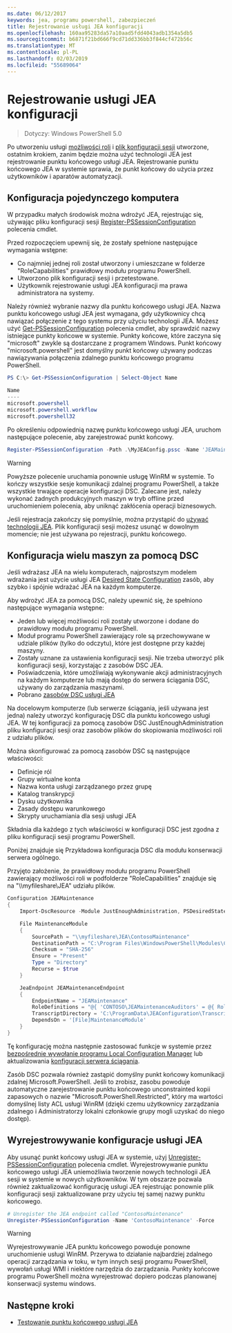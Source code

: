 ```yaml
---
ms.date: 06/12/2017
keywords: jea, programu powershell, zabezpieczeń
title: Rejestrowanie usługi JEA konfiguracji
ms.openlocfilehash: 160aa95283da57a10aad5fdd4043adb1354a5db5
ms.sourcegitcommit: b6871f21bd666f9cd71dd336bb3f844cf472b56c
ms.translationtype: MT
ms.contentlocale: pl-PL
ms.lasthandoff: 02/03/2019
ms.locfileid: "55689064"
---
```

# <a name="registering-jea-configurations"></a>Rejestrowanie usługi JEA konfiguracji

> Dotyczy: Windows PowerShell 5.0

Po utworzeniu usługi [możliwości roli](role-capabilities.md) i [plik konfiguracji sesji](session-configurations.md) utworzone, ostatnim krokiem, zanim będzie można użyć technologii JEA jest rejestrowanie punktu końcowego usługi JEA.
Rejestrowanie punktu końcowego JEA w systemie sprawia, że punkt końcowy do użycia przez użytkowników i aparatów automatyzacji.

## <a name="single-machine-configuration"></a>Konfiguracja pojedynczego komputera

W przypadku małych środowisk można wdrożyć JEA, rejestrując się, używając pliku konfiguracji sesji [Register-PSSessionConfiguration](https://msdn.microsoft.com/powershell/reference/5.1/microsoft.powershell.core/register-pssessionconfiguration) polecenia cmdlet.

Przed rozpoczęciem upewnij się, że zostały spełnione następujące wymagania wstępne:
- Co najmniej jednej roli został utworzony i umieszczane w folderze "RoleCapabilities" prawidłowy modułu programu PowerShell.
- Utworzono plik konfiguracji sesji i przetestowane.
- Użytkownik rejestrowanie usługi JEA konfiguracji ma prawa administratora na systemy.

Należy również wybranie nazwy dla punktu końcowego usługi JEA.
Nazwa punktu końcowego usługi JEA jest wymagana, gdy użytkownicy chcą nawiązać połączenie z tego systemu przy użyciu technologii JEA.
Możesz użyć [Get-PSSessionConfiguration](https://msdn.microsoft.com/powershell/reference/5.1/microsoft.powershell.core/get-pssessionconfiguration) polecenia cmdlet, aby sprawdzić nazwy istniejące punkty końcowe w systemie.
Punkty końcowe, które zaczyna się "microsoft" zwykle są dostarczane z programem Windows.
Punkt końcowy "microsoft.powershell" jest domyślny punkt końcowy używany podczas nawiązywania połączenia zdalnego punktu końcowego programu PowerShell.

```powershell
PS C:\> Get-PSSessionConfiguration | Select-Object Name

Name
----
microsoft.powershell
microsoft.powershell.workflow
microsoft.powershell32
```

Po określeniu odpowiednią nazwę punktu końcowego usługi JEA, uruchom następujące polecenie, aby zarejestrować punkt końcowy.

```powershell
Register-PSSessionConfiguration -Path .\MyJEAConfig.pssc -Name 'JEAMaintenance' -Force
```

> [!WARNING]
> Powyższe polecenie uruchamia ponownie usługę WinRM w systemie.
> To kończy wszystkie sesje komunikacji zdalnej programu PowerShell, a także wszystkie trwające operacje konfiguracji DSC.
> Zalecane jest, należy wykonać żadnych produkcyjnych maszyn w tryb offline przed uruchomieniem polecenia, aby uniknąć zakłócenia operacji biznesowych.

Jeśli rejestracja zakończy się pomyślnie, można przystąpić do [używać technologii JEA](using-jea.md).
Plik konfiguracji sesji możesz usunąć w dowolnym momencie; nie jest używana po rejestracji, punktu końcowego.

## <a name="multi-machine-configuration-with-dsc"></a>Konfiguracja wielu maszyn za pomocą DSC

Jeśli wdrażasz JEA na wielu komputerach, najprostszym modelem wdrażania jest użycie usługi JEA [Desired State Configuration](https://msdn.microsoft.com/powershell/dsc/overview) zasób, aby szybko i spójnie wdrażać JEA na każdym komputerze.

Aby wdrożyć JEA za pomocą DSC, należy upewnić się, że spełniono następujące wymagania wstępne:
- Jeden lub więcej możliwości roli zostały utworzone i dodane do prawidłowy modułu programu PowerShell.
- Moduł programu PowerShell zawierający role są przechowywane w udziale plików (tylko do odczytu), które jest dostępne przy każdej maszyny.
- Zostały uznane za ustawienia konfiguracji sesji. Nie trzeba utworzyć plik konfiguracji sesji, korzystając z zasobów DSC JEA.
- Poświadczenia, które umożliwiają wykonywanie akcji administracyjnych na każdym komputerze lub mają dostęp do serwera ściągania DSC, używany do zarządzania maszynami.
- Pobrano [zasobów DSC usługi JEA](https://github.com/PowerShell/JEA/tree/master/DSC%20Resource)

Na docelowym komputerze (lub serwerze ściągania, jeśli używana jest jedna) należy utworzyć konfigurację DSC dla punktu końcowego usługi JEA.
W tej konfiguracji za pomocą zasobów DSC JustEnoughAdministration pliku konfiguracji sesji oraz zasobów plików do skopiowania możliwości roli z udziału plików.

Można skonfigurować za pomocą zasobów DSC są następujące właściwości:
- Definicje ról
- Grupy wirtualne konta
- Nazwa konta usługi zarządzanego przez grupę
- Katalog transkrypcji
- Dysku użytkownika
- Zasady dostępu warunkowego
- Skrypty uruchamiania dla sesji usługi JEA

Składnia dla każdego z tych właściwości w konfiguracji DSC jest zgodna z pliku konfiguracji sesji programu PowerShell.

Poniżej znajduje się Przykładowa konfiguracja DSC dla modułu konserwacji serwera ogólnego.

Przyjęto założenie, że prawidłowy modułu programu PowerShell zawierający możliwości roli w podfolderze "RoleCapabilities" znajduje się na "\\\\myfileshare\\JEA" udziału plików.


```powershell
Configuration JEAMaintenance
{
    Import-DscResource -Module JustEnoughAdministration, PSDesiredStateConfiguration

    File MaintenanceModule
    {
        SourcePath = "\\myfileshare\JEA\ContosoMaintenance"
        DestinationPath = "C:\Program Files\WindowsPowerShell\Modules\ContosoMaintenance"
        Checksum = "SHA-256"
        Ensure = "Present"
        Type = "Directory"
        Recurse = $true
    }

    JeaEndpoint JEAMaintenanceEndpoint
    {
        EndpointName = "JEAMaintenance"
        RoleDefinitions = "@{ 'CONTOSO\JEAMaintenanceAuditors' = @{ RoleCapabilities = 'GeneralServerMaintenance-Audit' }; 'CONTOSO\JEAMaintenanceAdmins' = @{ RoleCapabilities = 'GeneralServerMaintenance-Audit', 'GeneralServerMaintenance-Admin' } }"
        TranscriptDirectory = 'C:\ProgramData\JEAConfiguration\Transcripts'
        DependsOn = '[File]MaintenanceModule'
    }
}
```

Tę konfigurację można następnie zastosować funkcje w systemie przez [bezpośrednie wywołanie programu Local Configuration Manager](https://msdn.microsoft.com/powershell/dsc/metaconfig) lub aktualizowania [konfiguracji serwera ściągania](https://msdn.microsoft.com/powershell/dsc/pullserver).

Zasób DSC pozwala również zastąpić domyślny punkt końcowy komunikacji zdalnej Microsoft.PowerShell.
Jeśli to zrobisz, zasobu powoduje automatyczne zarejestrowanie punktu końcowego unconstrainted kopii zapasowych o nazwie "Microsoft.PowerShell.Restricted", który ma wartości domyślnej listy ACL usługi WinRM (dzięki czemu użytkownicy zarządzania zdalnego i Administratorzy lokalni członkowie grupy mogli uzyskać do niego dostęp).

## <a name="unregistering-jea-configurations"></a>Wyrejestrowywanie konfiguracje usługi JEA

Aby usunąć punkt końcowy usługi JEA w systemie, użyj [Unregister-PSSessionConfiguration](https://msdn.microsoft.com/powershell/reference/5.1/microsoft.powershell.core/Unregister-PSSessionConfiguration) polecenia cmdlet.
Wyrejestrowywanie punktu końcowego usługi JEA uniemożliwia tworzenie nowych technologii JEA sesji w systemie w nowych użytkowników.
W tym obszarze pozwala również zaktualizować konfigurację usługi JEA rejestrując ponownie plik konfiguracji sesji zaktualizowane przy użyciu tej samej nazwy punktu końcowego.

```powershell
# Unregister the JEA endpoint called "ContosoMaintenance"
Unregister-PSSessionConfiguration -Name 'ContosoMaintenance' -Force
```

> [!WARNING]
> Wyrejestrowywanie JEA punktu końcowego powoduje ponowne uruchomienie usługi WinRM.
> Przerywa to działanie najbardziej zdalnego operacji zarządzania w toku, w tym innych sesji programu PowerShell, wywołań usługi WMI i niektóre narzędzia do zarządzania.
> Punkty końcowe programu PowerShell można wyrejestrować dopiero podczas planowanej konserwacji systemu windows.

## <a name="next-steps"></a>Następne kroki

- [Testowanie punktu końcowego usługi JEA](using-jea.md)
